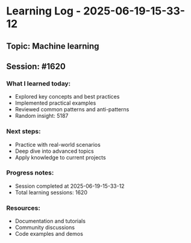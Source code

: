 # Learning Log - 2025-06-19-15-33-12

## Topic: Machine learning
## Session: #1620

### What I learned today:
- Explored key concepts and best practices
- Implemented practical examples  
- Reviewed common patterns and anti-patterns
- Random insight: 5187

### Next steps:
- Practice with real-world scenarios
- Deep dive into advanced topics
- Apply knowledge to current projects

### Progress notes:
- Session completed at 2025-06-19-15-33-12
- Total learning sessions: 1620

### Resources:
- Documentation and tutorials
- Community discussions
- Code examples and demos
